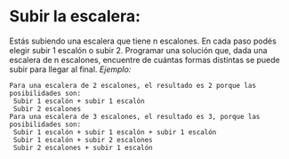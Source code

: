 # Subir la escalera:
Estás subiendo una escalera que tiene n escalones. En cada paso podés elegir subir 1 escalón o subir 2.
Programar una solución que, dada una escalera de n escalones, encuentre de cuántas formas distintas se puede subir para llegar al final.
_Ejemplo:_
```
Para una escalera de 2 escalones, el resultado es 2 porque las posibilidades son:
 Subir 1 escalón + subir 1 escalón
 Subir 2 escalones
Para una escalera de 3 escalones, el resultado es 3, porque las posibilidades son:
 Subir 1 escalón + subir 1 escalón + subir 1 escalón
 Subir 1 escalón + subir 2 escalones
 Subir 2 escalones + subir 1 escalón
```
